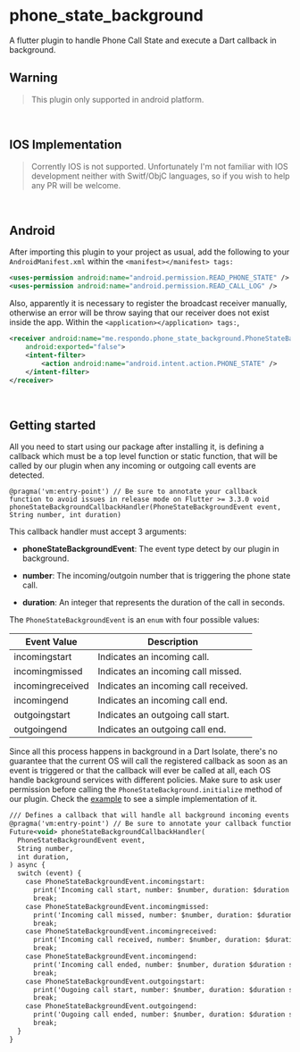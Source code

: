 # phone_state_background

A flutter plugin to handle Phone Call State and execute a Dart callback in background.
<br />

## Warning 

> This plugin only supported in android platform.

<br />

## IOS Implementation

> Corrently IOS is not supported. Unfortunately I'm not familiar with IOS development neither with Switf/ObjC languages, so if you wish to help any PR will be welcome.

<br />

## Android

After importing this plugin to your project as usual, add the following to your `AndroidManifest.xml` within the `<manifest></manifest> tags:`


```xml
<uses-permission android:name="android.permission.READ_PHONE_STATE" />
<uses-permission android:name="android.permission.READ_CALL_LOG" />
```

Also, apparently it is necessary to register the broadcast receiver manually,
otherwise an error will be throw saying that our receiver does not exist inside the app. Within the `<application></application> tags:`, 


```xml
<receiver android:name="me.respondo.phone_state_background.PhoneStateBackgroundServiceReceiver"
    android:exported="false">
    <intent-filter>
        <action android:name="android.intent.action.PHONE_STATE" />
    </intent-filter>
</receiver>
```


<br />

## Getting started


All you need to start using our package after installing it, is defining a callback which must be a top level function or static function, that will be called by our plugin when any incoming or outgoing call events are detected.

`
@pragma('vm:entry-point') // Be sure to annotate your callback function to avoid issues in release mode on Flutter >= 3.3.0
void phoneStateBackgroundCallbackHandler(PhoneStateBackgroundEvent event, String number, int duration)
`

This callback handler must accept 3 arguments:

- <b>phoneStateBackgroundEvent</b>: The event type detect by our plugin in background.

- <b>number</b>: The incoming/outgoin number that is triggering the phone state call.

- <b>duration</b>: An integer that represents the duration of the call in seconds.

The `PhoneStateBackgroundEvent` is an `enum` with four possible values: 

Event Value  | Description
------------ | ------------
incomingstart | Indicates an incoming call.
incomingmissed | Indicates an incoming call missed.
incomingreceived | Indicates an incoming call received.
incomingend | Indicates an incoming call end.
outgoingstart | Indicates an outgoing call start.
outgoingend | Indicates an outgoing call end.

Since all this process happens in background in a Dart Isolate, there's no guarantee that the current
OS will call the registered callback as soon as an event is triggered or that the callback will ever be called at all,
each OS handle background services with different policies. Make sure to ask user permission before calling the `PhoneStateBackground.initialize` 
method of our plugin. Check the [example] to see a simple implementation of it.

```xml
/// Defines a callback that will handle all background incoming events
@pragma('vm:entry-point') // Be sure to annotate your callback function to avoid issues in release mode on Flutter >= 3.3.0
Future<void> phoneStateBackgroundCallbackHandler(
  PhoneStateBackgroundEvent event,
  String number,
  int duration,
) async {
  switch (event) {
    case PhoneStateBackgroundEvent.incomingstart:
      print('Incoming call start, number: $number, duration: $duration s');
      break;
    case PhoneStateBackgroundEvent.incomingmissed:
      print('Incoming call missed, number: $number, duration: $duration s');
      break;
    case PhoneStateBackgroundEvent.incomingreceived:
      print('Incoming call received, number: $number, duration: $duration s');
      break;
    case PhoneStateBackgroundEvent.incomingend:
      print('Incoming call ended, number: $number, duration $duration s');
      break;
    case PhoneStateBackgroundEvent.outgoingstart:
      print('Ougoing call start, number: $number, duration: $duration s');
      break;
    case PhoneStateBackgroundEvent.outgoingend:
      print('Ougoing call ended, number: $number, duration: $duration s');
      break;
  }
}
```
[example]: <https://pub.dev/packages/phone_state_background/example>

